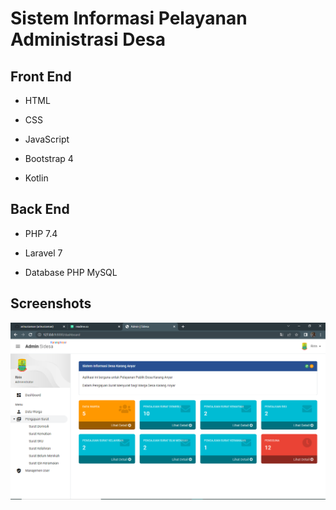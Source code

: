 
# Sistem Informasi Pelayanan Administrasi Desa



## Front End

- HTML

- CSS

- JavaScript

- Bootstrap 4

- Kotlin

## Back End

- PHP 7.4

- Laravel 7

- Database PHP MySQL


## Screenshots



![App Screenshot](https://github.com/arinurzaman/Web-Master-SIDESA/blob/master/ss/Screenshot%20(9).png?raw=true)











